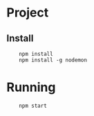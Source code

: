 # Project
## Install
```
    npm install
    npm install -g nodemon
```
# Running
```
    npm start
```
